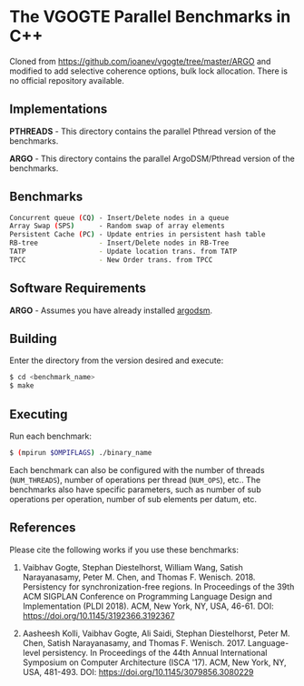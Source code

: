 # The VGOGTE Parallel Benchmarks in C++

Cloned from https://github.com/ioanev/vgogte/tree/master/ARGO and modified to add selective coherence options, bulk lock allocation.
There is no official repository available.

## Implementations

**PTHREADS** - This directory contains the parallel Pthread version of the benchmarks.

**ARGO** - This directory contains the parallel ArgoDSM/Pthread version of the benchmarks.

## Benchmarks

```sh
Concurrent queue (CQ) - Insert/Delete nodes in a queue
Array Swap (SPS)      - Random swap of array elements
Persistent Cache (PC) - Update entries in persistent hash table
RB-tree               - Insert/Delete nodes in RB-Tree
TATP                  - Update location trans. from TATP
TPCC                  - New Order trans. from TPCC
```

## Software Requirements

**ARGO** - Assumes you have already installed [argodsm](https://github.com/etascale/argodsm).

## Building

Enter the directory from the version desired and execute:
```sh
$ cd <benchmark_name>
$ make
```

## Executing

Run each benchmark:
```sh
$ (mpirun $OMPIFLAGS) ./binary_name
```

Each benchmark can also be configured with the number of threads (`NUM_THREADS`), number of operations per thread (`NUM_OPS`), etc.. The benchmarks also have specific parameters, such as number of sub operations per operation, number of sub elements per datum, etc.

## References

Please cite the following works if you use these benchmarks:

1. Vaibhav Gogte, Stephan Diestelhorst, William Wang, Satish Narayanasamy, Peter M. Chen, and Thomas F. Wenisch. 2018. Persistency for synchronization-free regions. In Proceedings of the 39th ACM SIGPLAN Conference on Programming Language Design and Implementation (PLDI 2018). ACM, New York, NY, USA, 46-61. DOI: https://doi.org/10.1145/3192366.3192367

2. Aasheesh Kolli, Vaibhav Gogte, Ali Saidi, Stephan Diestelhorst, Peter M. Chen, Satish Narayanasamy, and Thomas F. Wenisch. 2017. Language-level persistency. In Proceedings of the 44th Annual International Symposium on Computer Architecture (ISCA '17). ACM, New York, NY, USA, 481-493. DOI: https://doi.org/10.1145/3079856.3080229
